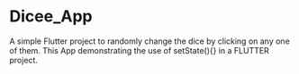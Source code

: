 # Dicee_App

A simple Flutter project to randomly change the dice by clicking on any one of them.
This App demonstrating the use of setState(){} in a FLUTTER project.